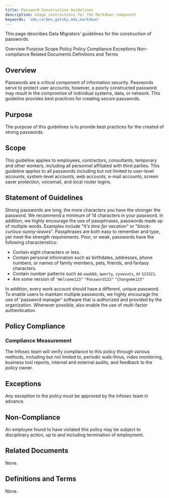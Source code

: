 ```yaml
---
title: Password Construction Guidelines
description: Usage instructions for the Markdown component
keywords: 'ibm,carbon,gatsby,mdx,markdown'
---
```


<PageDescription>

This page describes Data Migrators' guidelines for the construction of passwords.

</PageDescription>

<AnchorLinks>
  <AnchorLink>Overview</AnchorLink>
  <AnchorLink>Purpose</AnchorLink>
  <AnchorLink>Scope</AnchorLink>
  <AnchorLink>Policy</AnchorLink>
  <AnchorLink>Policy Compliance</AnchorLink>
  <AnchorLink>Exceptions</AnchorLink>
  <AnchorLink>Non-compliance</AnchorLink>
  <AnchorLink>Related Documents</AnchorLink>
  <AnchorLink>Definitions and Terms</AnchorLink>
</AnchorLinks>

## Overview

Passwords are a critical component of information security. Passwords
serve to protect user accounts; however, a poorly constructed password
may result in the compromise of individual systems, data, or network.
This guideline provides best practices for creating secure passwords.

## Purpose

The purpose of this guidelines is to provide best practices for the
created of strong passwords.

## Scope

This guideline applies to employees, contractors, consultants, temporary
and other workers, including all personnel affiliated with third
parties. This guideline applies to all passwords including but not
limited to user-level accounts, system-level accounts, web accounts,
e-mail accounts, screen saver protection, voicemail, and local router
logins.

## Statement of Guidelines

Strong passwords are long, the more characters you have the stronger the
password. We recommend a minimum of 14 characters in your password. In
addition, we highly encourage the use of passphrases, passwords made up
of multiple words. Examples include "*It's time for vacation*" or
"*block-curious-sunny-leaves*". Passphrases are both easy to remember
and type, yet meet the strength requirements. Poor, or weak, passwords
have the following characteristics:

-   Contain eight characters or less.
-   Contain personal information such as birthdates, addresses, phone
    numbers, or names of family members, pets, friends, and fantasy
    characters.
-   Contain number patterns such as `aaabbb`, `qwerty`, `zyxwvuts`, or `123321`.
-   Are some version of `"Welcome123"` `"Password123"` `"Changeme123"`

In addition, every work account should have a different, unique
password. To enable users to maintain multiple passwords, we highly
encourage the use of 'password manager' software that is authorized and
provided by the organization. Whenever possible, also enable the use of
multi-factor authentication.

## Policy Compliance

### Compliance Measurement

The Infosec team will verify compliance to this policy through various
methods, including but not limited to, periodic walk-thrus, video
monitoring, business tool reports, internal and external audits, and
feedback to the policy owner.

## Exceptions

Any exception to the policy must be approved by the Infosec team in
advance.

## Non-Compliance

An employee found to have violated this policy may be subject to
disciplinary action, up to and including termination of employment.

## Related Documents

None.

## Definitions and Terms

None.
